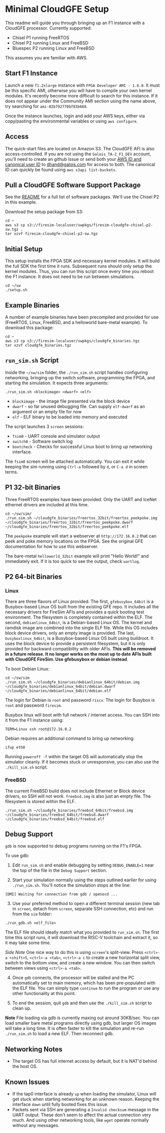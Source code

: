 # Minimal CloudGFE Setup

This readme will guide you through bringing up an F1 instance with a CloudGFE processor. Currently supported:
* Chisel P1 running FreeRTOS
* Chisel P2 running Linux and FreeBSD
* Bluespec P2 running Linux and FreeBSD

This assumes you are familiar with AWS.

## Start F1 Instance

Launch a new `f1.2xlarge` instance with `FPGA Developer AMI - 1.6.0`. It must be this specific AMI, otherwise you will have to compile your own kernel modules. It's recently become more difficult to search for this instance. If it does not appear under the Community AMI section using the name above, try searching for `ami-02b792770bf83b668`.

Once the instance launches, login and add your AWS keys, either via copy/pasting the environmental variables or using `aws configure`.

## Access

The quick-start files are located on Amazon S3. The CloudGFE AFI is also access-controlled. If you are not using the `Galois_TA-2_F1_DEV` account, you'll need to create an github issue or send both your [AWS ID and canonical user ID](https://docs.aws.amazon.com/general/latest/gr/acct-identifiers.html) to [dhand@galois.com](mailto:dhand@galois.com) for access to both. The canonical ID can quickly be found using `aws s3api list-buckets`.

## Pull a CloudGFE Software Support Package

See the [README](README.md) for a full list of software packages. We'll use the Chisel P2 in this example.

Download the setup package from S3:
```
cd ~
aws s3 cp s3://firesim-localuser/swpkgs/firesim-cloudgfe-chisel-p2-sw.tgz .
tar xzvf firesim-cloudgfe-chisel-p2-sw.tgz
```

## Initial Setup

This setup installs the FPGA SDK and necessary kernel modules. It will build the full SDK the first time it runs.
Subsequent runs should only setup the kernel modules. Thus, you can run this script once every time you reboot the F1
instance. It does not need to be run between simulations.

```
cd ~/sw
./setup.sh
```

## Example Binaries

A number of example binaries have been precompiled and provided for use (FreeRTOS, Linux, FreeBSD, and a helloworld bare-metal example).
To download this package:
```
cd ~
aws s3 cp s3://firesim-localuser/swpkgs/cloudgfe_binaries.tgz
tar xzvf cloudgfe_binaries.tgz
```

## `run_sim.sh` Script

Inside the `~/sw/sim` folder, the `./run_sim.sh` script handles configuring networking, bringing up the switch software, programming the FPGA, and starting the simulation.
It expects three arguments:

```
./run_sim.sh <blockimage> <dwarf> <elf>
```

* `blockimage` - the image file presented via the block device
* `dwarf` - so far unused debugging file. Can supply `elf-dwarf` as an argument or an empty file for now
* `elf` - ELF binary to be loaded into memory and executed

The script launches 3 `screen` sessions:
* `fsim0` - UART console and simulator output
* `switch0` - Software switch log
* `bootcheck` - Checks for successful Linux boot to bring up networking interface.

The `fsim0` screen will be attached automatically. You can exit it while keeping the sim running using `Ctrl-a` followed by `d`, or `C-a d` in screen terms.

## P1 32-bit Binaries

Three FreeRTOS examples have been provided. Only the UART and IceNet ethernet drivers are included at this time.

```
cd ~/sw/sim/
./run_sim.sh ~/cloudgfe_binaries/freertos_32bit/freertos_peekpoke.img ~/cloudgfe_binaries/freertos_32bit/freertos_peekpoke.dwarf  ~/cloudgfe_binaries/freertos_32bit/freertos_peekpoke.elf
```

The `peekpoke` example will start a webserver at `http://172.16.0.2` that can peek and poke memory locations on the FPGA. See the original GFE documentation for how to use this webserver.

The bare-metal `helloworld_32bit` example will print "Hello World!" and immediately exit. If it is too quick to see the output, check `uartlog`.

## P2 64-bit Binaries
### Linux

There are three flavors of Linux provided. The first, `gfebusybox_64bit` is a Busybox-based Linux OS built from the existing GFE repo. It includes all the necessary drivers for FireSim AFIs and provides a quick booting test environment. The filesystem is completely contained within the ELF.
The second, `debianlinux_64bit`, is a Debian-based Linux OS. The kernel and ramdisk image are combined into the single ELF file. While this OS includes block device drivers, only an empty image is provided. 
The last, `busyboxlinux_64bit`, is a Busybox-based Linux OS built using buildroot. It uses the block device to provide a persistent filesystem, but it is only provided for backward compatibility with older AFIs. **This will be removed in a future release. It no longer works on the most up to date AFIs built with CloudGFE FireSim. Use gfebusybox or debian instead**.

To boot Debian Linux:
```
cd ~/sw/sim
./run_sim.sh ~/cloudgfe_binaries/debianlinux_64bit/debian.img ~/cloudgfe_binaries/debianlinux_64bit/debian.dwarf ~/cloudgfe_binaries/debianlinux_64bit/debian.elf
```
The login for Debian is `root` and password `riscv`. The login for Busybox is `root` and password `firesim`.

Busybox linux will boot with full network / internet access. You can SSH into it from the F1 instance using:
```
TERM=Linux ssh root@172.16.0.2
```

Debian requires an additional command to bring up networking:
```
ifup eth0
```

Running `poweroff -f` within the target OS will automatically stop the simulator cleanly. If it becomes stuck or unresponsive, you can also use the `./kill_sim.sh` script.

### FreeBSD

The current FreeBSD build does not include Ethernet or Block device drivers, so SSH will not work. `freebsd.img` is also just an empty file. The filesystem is stored within the ELF.

```
./run_sim.sh ~/cloudgfe_binaries/freebsd_64bit/freebsd.img ~/cloudgfe_binaries/freebsd_64bit/freebsd.dwarf ~/cloudgfe_binaries/freebsd_64bit/freebsd.elf
```

## Debug Support

`gdb` is now supported to debug programs running on the F1's FPGA. 

To use gdb:
1. Edit `run_sim.sh` and enable debugging by setting `DEBUG_ENABLE=1` near the top of the file in the `Debug Support` section. 

2. Start your simulation normally using the steps outlined earlier for using `./run_sim.sh`. You'll notice the simulation stops at the line:
```
[DMI] Waiting for connection from gdb / openocd ...
```

3. Use your preferred method to open a different terminal session (new tab in `screen`, detach from `screen`, separate SSH connection, etc) and run from the `sim` folder:
```
./run_gdb.sh <elf_file>
```
The ELF file should ideally match what you provided to `run_sim.sh`. The first time this script runs, it will download the RISC-V toolchain and extract it, so it may take some time.

_Side Note_ One nice way to do this is using `screen`'s split-view. Press `<ctrl>-a <shift>S`, `<ctrl>-a <tab>`, `<ctrl>-a c` to create a new horizontal split view, switch to the bottom view, and create a new window. You can then switch between views using `<ctrl>-a <tab>`.

4. Once `gdb` connects, the processor will be stalled and the PC automatically set to main memory, which has been pre-populated with the ELF file. You can simply type `continue` to run the program or use any other functionality at this point.

5. To end the session, quit `gdb` and then use the `./kill_sim.sh` script to clean up.

**Note** File loading via gdb is currently maxing out around 30KB/sec. You can load smaller bare metal programs directly using gdb, but larger OS images will take a long time. It is often faster to kill the simulation and re-run `./run_sim.sh` to load a new ELF. Then reconnect gdb.

## Networking Notes
* The target OS has full internet access by default, but it is NAT'd behind the host OS.

## Known Issues
* If the tap0 interface is already `up` when loading the simulator, Linux will get stuck when starting networking for an unknown reason. Keeping the interface `down` until fully booted fixes this issue.
* Packets sent via SSH are generating a `Invalid checksum` message in the UART output. These don't seem to affect the actual connection very much. And using other networking tools, like `wget` operate normally without any messages.
